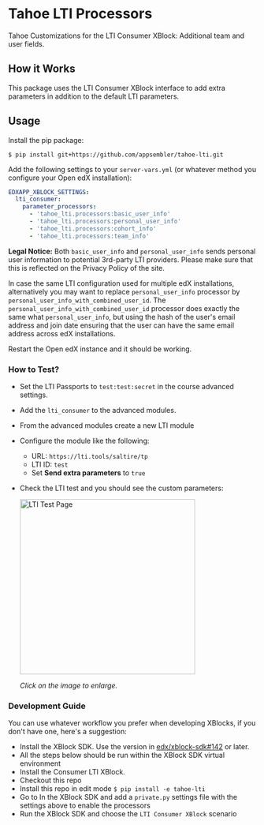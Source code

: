 # Tahoe LTI Processors
Tahoe Customizations for the LTI Consumer XBlock: Additional team and user fields.

## How it Works
This package uses the LTI Consumer XBlock interface to add extra parameters
in addition to the default LTI parameters.

## Usage
Install the pip package:

```
$ pip install git+https://github.com/appsembler/tahoe-lti.git
```

Add the following settings to your `server-vars.yml` (or whatever method you configure your Open edX installation):

```yaml
EDXAPP_XBLOCK_SETTINGS:
  lti_consumer:
    parameter_processors:
      - 'tahoe_lti.processors:basic_user_info'
      - 'tahoe_lti.processors:personal_user_info'
      - 'tahoe_lti.processors:cohort_info'
      - 'tahoe_lti.processors:team_info'
```

**Legal Notice:** Both ``basic_user_info`` and ``personal_user_info`` sends personal user information to potential 3rd-party LTI providers.
Please make sure that this is reflected on the Privacy Policy of the site.

In case the same LTI configuration used for multiple edX installations, alternatively you may want to replace `personal_user_info` processor by `personal_user_info_with_combined_user_id`. The `personal_user_info_with_combined_user_id` processor does exactly the same what `personal_user_info`, but using the hash of the user's email address and join date ensuring that the user can have the same email address across edX installations.

Restart the Open edX instance and it should be working.

### How to Test?
 - Set the LTI Passports to `test:test:secret` in the course advanced settings.
 - Add the `lti_consumer` to the advanced modules.
 - From the advanced modules create a new LTI module
 - Configure the module like the following:
   * URL: `https://lti.tools/saltire/tp`
   * LTI ID: `test`
   * Set **Send extra parameters** to `true`
 - Check the LTI test and you should see the custom parameters: 
 
   <img src="lti-test.png" width="355" alt="LTI Test Page" />
   
   _Click on the image to enlarge._


### Development Guide
You can use whatever workflow you prefer when developing XBlocks, if you don't have one, here's a suggestion:

 - Install the XBlock SDK. Use the version in [edx/xblock-sdk#142](https://github.com/edx/xblock-sdk/pull/142) or later.
 - All the steps below should be run within the XBlock SDK virtual environment
 - Install the Consumer LTI XBlock.
 - Checkout this repo
 - Install this repo in edit mode `$ pip install -e tahoe-lti`
 - Go to In the XBlock SDK and add a `private.py` settings file with the settings above to enable the processors
 - Run the XBlock SDK and choose the `LTI Consumer XBlock` scenario

